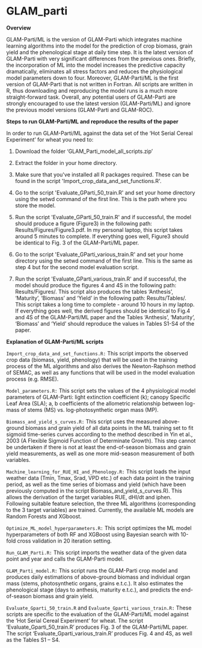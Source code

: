 # GLAM_parti

**Overview**

GLAM-Parti/ML is the version of GLAM-Parti which integrates machine learning algorithms into the model for the prediction of crop biomass, grain yield and the phenological stage at daily time step. It is the latest version of GLAM-Parti with very significant differences from the previous ones. Briefly, the incorporation of ML into the model increases the predictive capacity dramatically, eliminates all stress factors and reduces the physiological model parameters down to four. Moreover, GLAM-Parti/ML is the first version of GLAM-Parti that is not written in Fortran. All scripts are written in R, thus downloading and reproducing the model runs is a much more straight-forward task. Overall, any potential users of GLAM-Parti are strongly encouraged to use the latest version (GLAM-Parti/ML) and ignore the previous model versions (GLAM-Parti and GLAM-ROC). 

**Steps to run GLAM-Parti/ML and reproduce the results of the paper**

In order to run GLAM-Parti/ML against the data set of the ‘Hot Serial Cereal Experiment’ for wheat you need to:

1. Download the folder ‘GLAM_Parti_model_all_scripts.zip’

2.  Extract the folder in your home directory.

3. Make sure that you've installed all R packages required. These can be found in the script 'Import_crop_data_and_set_functions.R'.

4. Go to the script 'Evaluate_GParti_50_train.R' and set your home directory using the setwd command of the first line. This is the path where you store the model.

5. Run the script 'Evaluate_GParti_50_train.R' and if successful, the model should produce a figure (Figure3) in the following path: Results/Figures/Figure3.pdf. In my personal laptop, this script takes around 5 minutes to complete. If everything goes well, Figure3 should be identical to Fig. 3 of the GLAM-Parti/ML paper.

6. Go to the script 'Evaluate_GParti_various_train.R' and set your home directory using the setwd command of the first line. This is the same as step 4 but for the second model evaluation script.

7. Run the script 'Evaluate_GParti_various_train.R' and if successful, the model should produce the figures 4  and 4S in the following path: Results/Figures/. This script also produces the tables ‘Anthesis’, ‘Maturity’, ‘Biomass’ and ‘Yield’ in the following path: Results/Tables/. This script takes a long time to complete - around 10 hours in my laptop. If everything goes well, the derived figures should be identical to Fig.4 and 4S of the GLAM-Parti/ML paper and the Tables ‘Anthesis’, ‘Maturity’, ‘Biomass’ and ‘Yield’ should reproduce the values in Tables S1-S4 of the paper.

**Explanation of GLAM-Parti/ML scripts**

`Import_crop_data_and_set_functions.R:` This script imports the observed crop data (biomass, yield, phenology) that will be used in the training process of the ML algorithms and also derives the Newton-Raphson method of SEMAC, as well as any functions that will be used in the model evaluation process (e.g. RMSE).

`Model_parameters.R:` This script sets the values of the 4 physiological model parameters of GLAM-Parti: light extinction coefficient (k); canopy Specific Leaf Area (SLA); a, b coefficients of the allometric relationship between log-mass of stems (MS) vs. log-photosynthetic organ mass (MP).

`Biomass_and_yield_s_curves.R:` This script uses the measured above-ground biomass and grain yield of all data points in the ML training set to fit sigmoid time-series curves according to the method described in Yin et al., 2003 (A Flexible Sigmoid Function of Determinate Growth). This step cannot be undertaken if there is not at least the end-of-season biomass and grain yield measurements, as well as one more mid-season measurement of both variables.

`Machine_learning_for_RUE_HI_and_Phenology.R:` This script loads the input weather data (Tmin, Tmax, Srad, VPD etc.) of each data point in the training period, as well as the time series of biomass and yield (which have been  previously computed in the script Biomass_and_yield_s_curves.R). This allows the derivation of the target variables RUE, dHI/dt and iphen. Following suitable feature selection, the three ML algorithms (corresponding to the 3 target variables) are trained. Currently, the available ML models are Random Forests and XGboost. 

`Optimize_ML_model_hyperparameters.R:` This script optimizes the ML model hyperparameters of both RF and XGBoost using Bayesian search with 10-fold cross validation in 20 iteration setting.

`Run_GLAM_Parti.R:` This script imports the weather data of the given data point and year and calls the GLAM-Parti model.

`GLAM_Parti_model.R:` This script runs the GLAM-Parti crop model and produces daily estimations of above-ground biomass and individual organ mass (stems, photosynthetic organs, grains e.t.c.). It also estimates the phenological stage (days to anthesis, maturity e.t.c.), and predicts the end-of-season biomass and grain yield.

`Evaluate_Gparti_50_train.R` and `Evaluate_Gparti_various_train.R:` These scripts are specific to the evaluation of the GLAM-Parti/ML model against the ‘Hot Serial Cereal Experiment’ for wheat. The script ‘Evaluate_Gparti_50_train.R’ produces Fig. 3 of the GLAM-Parti/ML paper. The script ‘Evaluate_Gparti_various_train.R’ produces Fig. 4 and 4S, as well as the Tables S1 – S4.     

